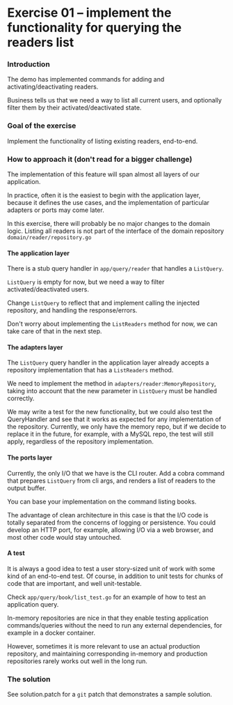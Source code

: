 # Exercise 01 – implement the functionality for querying the readers list

### Introduction

The demo has implemented commands for adding and activating/deactivating readers.

Business tells us that we need a way to list all current users, and optionally filter them by their activated/deactivated state.

### Goal of the exercise

Implement the functionality of listing existing readers, end-to-end.

### How to approach it (don't read for a bigger challenge)

The implementation of this feature will span almost all layers of our application.

In practice, often it is the easiest to begin with the application layer, because it defines the use cases, and the implementation
of particular adapters or ports may come later.

In this exercise, there will probably be no major changes to the domain logic.
Listing all readers is not part of the interface of the domain repository `domain/reader/repository.go`

#### The application layer

There is a stub query handler in `app/query/reader` that handles a `ListQuery`.

`ListQuery` is empty for now, but we need a way to filter activated/deactivated users.

Change `ListQuery` to reflect that and implement calling the injected repository, and handling the response/errors.

Don't worry about implementing the `ListReaders` method for now, we can take care of that in the next step.

#### The adapters layer

The `ListQuery` query handler in the application layer already accepts a repository implementation that has a `ListReaders` method.

We need to implement the method in `adapters/reader:MemoryRepository`, taking into account that the new parameter in `ListQuery`
must be handled correctly.

We may write a test for the new functionality, but we could also test the QueryHandler and see that it works as expected for any
implementation of the repository. Currently, we only have the memory repo, but if we decide to replace it in the future,
for example, with a MySQL repo, the test will still apply, regardless of the repository implementation.

#### The ports layer

Currently, the only I/O that we have is the CLI router.
Add a cobra command that prepares `ListQuery` from cli args, and renders a list of readers to the output buffer.

You can base your implementation on the command listing books.

The advantage of clean architecture in this case is that the I/O code is totally separated from the concerns of logging
or persistence. You could develop an HTTP port, for example, allowing I/O via a web browser, and most other code would stay untouched.

#### A test

It is always a good idea to test a user story-sized unit of work with some kind of an end-to-end test.
Of course, in addition to unit tests for chunks of code that are important, and well unit-testable.

Check `app/query/book/list_test.go` for an example of how to test an application query.

In-memory repositories are nice in that they enable testing application commands/queries without the need to run any external
dependencies, for example in a docker container.

However, sometimes it is more relevant to use an actual production repository, and maintaining corresponding in-memory
and production repositories rarely works out well in the long run.

### The solution

See solution.patch for a `git` patch that demonstrates a sample solution.